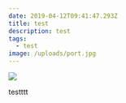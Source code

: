 ```yaml
---
date: 2019-04-12T09:41:47.293Z
title: test
description: test
tags:
  - test
image: /uploads/port.jpg
---
```

![](/uploads/port.jpg)

testttt
